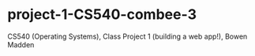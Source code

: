 # project-1-CS540-combee-3
CS540 (Operating Systems), Class Project 1 (building a web app!), Bowen Madden
